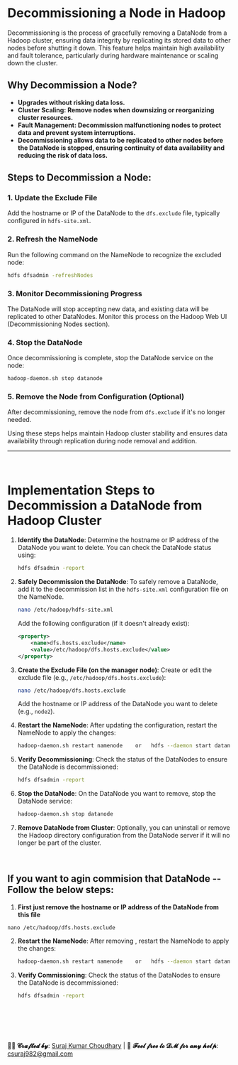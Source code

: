 
# Decommissioning a Node in Hadoop

Decommissioning is the process of gracefully removing a DataNode from a Hadoop cluster, ensuring data integrity by replicating its stored data to other nodes before shutting it down. This feature helps maintain high availability and fault tolerance, particularly during hardware maintenance or scaling down the cluster.

## Why Decommission a Node?

- **Upgrades without risking data loss.**
- **Cluster Scaling: Remove nodes when downsizing or reorganizing cluster resources.**
- **Fault Management: Decommission malfunctioning nodes to protect data and prevent system interruptions.**
- **Decommissioning allows data to be replicated to other nodes before the DataNode is stopped, ensuring continuity of data availability and reducing the risk of data loss.**

## Steps to Decommission a Node:

### 1. Update the Exclude File
Add the hostname or IP of the DataNode to the `dfs.exclude` file, typically configured in `hdfs-site.xml`.

### 2. Refresh the NameNode
Run the following command on the NameNode to recognize the excluded node:
```bash
hdfs dfsadmin -refreshNodes
```

### 3. Monitor Decommissioning Progress
The DataNode will stop accepting new data, and existing data will be replicated to other DataNodes. Monitor this process on the Hadoop Web UI (Decommissioning Nodes section).

### 4. Stop the DataNode
Once decommissioning is complete, stop the DataNode service on the node:
```bash
hadoop-daemon.sh stop datanode
```

### 5. Remove the Node from Configuration (Optional)
After decommissioning, remove the node from `dfs.exclude` if it's no longer needed.

Using these steps helps maintain Hadoop cluster stability and ensures data availability through replication during node removal and addition.

---


&nbsp;
&nbsp;

# Implementation Steps to Decommission a DataNode from Hadoop Cluster

1. **Identify the DataNode**:
   Determine the hostname or IP address of the DataNode you want to delete. You can check the DataNode status using:
   ```bash
   hdfs dfsadmin -report
   ```

2. **Safely Decommission the DataNode**:
   To safely remove a DataNode, add it to the decommission list in the `hdfs-site.xml` configuration file on the NameNode.
   ```bash
   nano /etc/hadoop/hdfs-site.xml
   ```
   Add the following configuration (if it doesn't already exist):
   ```xml
   <property>
       <name>dfs.hosts.exclude</name>
       <value>/etc/hadoop/dfs.hosts.exclude</value>
   </property>
   ```

3. **Create the Exclude File (on the manager node)**:
   Create or edit the exclude file (e.g., `/etc/hadoop/dfs.hosts.exclude`):
   ```bash
   nano /etc/hadoop/dfs.hosts.exclude
   ```
   Add the hostname or IP address of the DataNode you want to delete (e.g., `node2`).

4. **Restart the NameNode**:
   After updating the configuration, restart the NameNode to apply the changes:
   ```bash
   hadoop-daemon.sh restart namenode    or   hdfs --daemon start datanode
   ```

5. **Verify Decommissioning**:
   Check the status of the DataNodes to ensure the DataNode is decommissioned:
   ```bash
   hdfs dfsadmin -report
   ```

6. **Stop the DataNode**:
   On the DataNode you want to remove, stop the DataNode service:
   ```bash
   hadoop-daemon.sh stop datanode
   ```

7. **Remove DataNode from Cluster**:
   Optionally, you can uninstall or remove the Hadoop directory configuration from the DataNode server if it will no longer be part of the cluster.




&nbsp;
&nbsp;


## If you want to agin commision that DataNode -- Follow the below steps:   

1. **First just remove the hostname or IP address of the DataNode from this file**
```
nano /etc/hadoop/dfs.hosts.exclude
```

2. **Restart the NameNode**:
   After removing , restart the NameNode to apply the changes:
   ```bash
   hadoop-daemon.sh restart namenode    or   hdfs --daemon start datanode
   ```

3. **Verify Commissioning**:
   Check the status of the DataNodes to ensure the DataNode is decommissioned:
   ```bash
   hdfs dfsadmin -report
   ```








<br>
<br>
<br>
<br>



**👨‍💻 𝓒𝓻𝓪𝓯𝓽𝓮𝓭 𝓫𝔂**: [Suraj Kumar Choudhary](https://github.com/Surajkumar4-source) | 📩 **𝓕𝓮𝓮𝓵 𝓯𝓻𝓮𝓮 𝓽𝓸 𝓓𝓜 𝓯𝓸𝓻 𝓪𝓷𝔂 𝓱𝓮𝓵𝓹**: [csuraj982@gmail.com](mailto:csuraj982@gmail.com)





<br>
